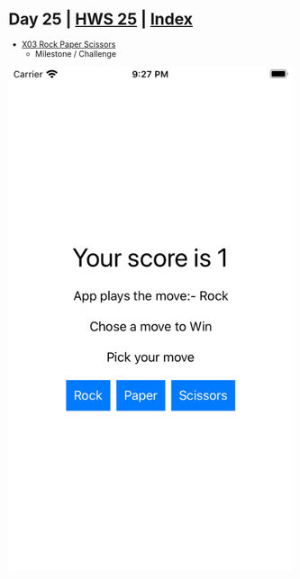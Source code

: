 # Day 25 | [HWS 25](https://www.hackingwithswift.com/100/swiftui/25) | [Index](https://github.com/JulesMoorhouse/100DaysOfSwiftUI/blob/main/README.md)

- [X03 Rock Paper Scissors](https://github.com/JulesMoorhouse/100DaysOfSwiftUI/tree/main/X03%20Rock%20Paper%20Scissors/X03%20Rock%20Paper%20Scissors/ContentView.swift) 
  -  Milestone / Challenge 
  
<img src="../Images/day25.png">